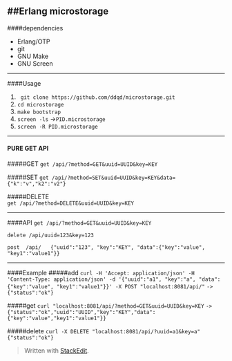 ##Erlang microstorage
---
####dependencies

* Erlang/OTP
* git
* GNU Make
* GNU Screen

---
####Usage

1. ` git clone https://github.com/ddqd/microstorage.git`
2. `cd microstorage`
3. `make bootstrap`
4. `screen -ls` ->`PID.microstorage`
5. `screen -R PID.microstorage`

---

#### PURE GET API
#####GET
`get /api/?method=GET&uuid=UUID&key=KEY`   

#####SET
`get /api/?method=SET&uuid=UUID&key=KEY&data={"k":"v","k2":"v2"}`  

#####DELETE  
`get /api/?method=DELETE&uuid=UUID&key=KEY`

--- 

####API
`get /api/?method=GET&uuid=UUID&key=KEY` 

`delete /api/uuid=123&key=123`

`post  /api/   {"uuid":"123", "key":"KEY", "data":{"key":"value", "key1":"value1"}}`

---
####Example
#####add
`curl -H 'Accept: application/json' -H 'Content-Type: application/json' -d '{"uuid":"a1", "key":"a", "data":{"key":"value", "key1":"value1"}}' -X POST "localhost:8081/api/"`
 `-> {"status":"ok"}`

#####get 
`curl "localhost:8081/api/?method=GET&uuid=UUID&key=KEY`
`-> {"status":"ok","uuid":"UUID","key":"KEY","data":{"key":"value","key1":"value1"}}`

#####delete
`curl -X DELETE "localhost:8081/api/?uuid=a1&key=a"`
`{"status":"ok"}`



> Written with [StackEdit](https://stackedit.io/).
